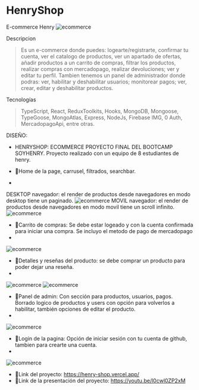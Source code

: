 # HenryShop
E-commerce Henry
![ecommerce](https://i.imgur.com/iJUhPCz.png)


Descripcion

> Es un e-commerce donde puedes: logearte/registrarte, confirmar tu cuenta, ver el catalogo de productos, ver un apartado de ofertas, añadir productos a un carrito de compras, filtrar los productos, realizar compras con mercadopago, realizar devoluciones; ver y editar tu perfil. Tambien tenemos un panel de administrador donde podras: ver, habilitar y deshabilitar usuarios; monitorear pagos; ver, crear, editar y deshabilitar productos.

Tecnologías

> TypeScript, React, ReduxToolkits, Hooks, MongoDB, Mongoose, TypeGoose, MongoAtlas, Express, NodeJs, Firebase IMG, 0 Auth, MercadopagoApi, entre otras.


DISEÑO:

> 
- HENRYSHOP: ECOMMERCE PROYECTO FINAL DEL BOOTCAMP SOYHENRY. Proyecto realizado con un equipo de 8 estudiantes de henry.

- 👋Home de la page, carrusel, filtrados, searchbar.
- 
DESKTOP navegador: el render de productos desde navegadores en modo desktop tiene un paginado.
![ecommerce](https://i.imgur.com/InNSHsw.png)
MOVIL navegador: el render de productos desde navegadores en modo movil tiene un scroll infinito.
![ecommerce](https://i.imgur.com/61q5t3F.png)

- 👋Carrito de compras: Se debe estar logeado y con la cuenta confirmada para iniciar una compra. Se incluyo el metodo de pago de mercadopago
- 
![ecommerce](https://i.imgur.com/FoAJX6W.png)

- 👋Detalles y reseñas del producto: se debe comprar un producto para poder dejar una reseña.
- 
![ecommerce](https://i.imgur.com/r2pRj4m.png)
![ecommerce](https://i.imgur.com/RmfvcTI.png)

- 👋Panel de admin: Con sección para productos, usuarios, pagos. Borrado logico de productos y users con opción para volverlos a habilitar, también opciones de editar el producto.
- 
![ecommerce](https://i.imgur.com/p8nPTFD.png)

- 👋Login de la pagina: Opción de iniciar sesión con tu cuenta de github, tambien para crearte una cuenta.
- 
![ecommerce](https://i.imgur.com/k8x7YGe.png)

- 💞️Link del proyecto: https://henry-shop.vercel.app/
- 💞️Link de la presentación del proyecto: https://youtu.be/l0cwl0ZP2xM
